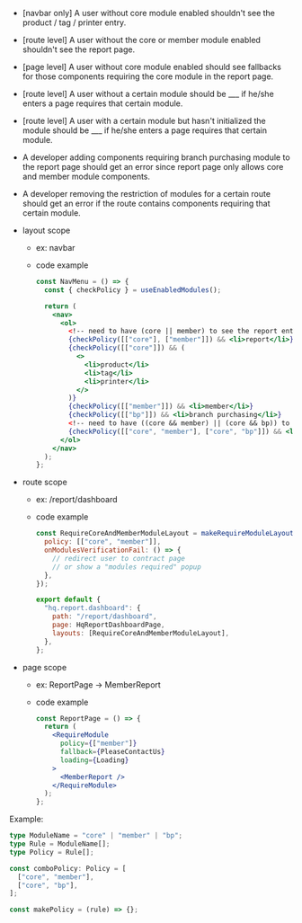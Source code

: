 - [navbar only] A user without core module enabled shouldn't see the product / tag / printer entry.
- [route level] A user without the core or member module enabled shouldn't see the report page.
- [page level] A user without core module enabled should see fallbacks for those components requiring the core module in the report page.
- [route level] A user without a certain module should be \_\_\_ if he/she enters a page requires that certain module.
- [route level] A user with a certain module but hasn't initialized the module should be \_\_\_ if he/she enters a page requires that certain module.

- A developer adding components requiring branch purchasing module to the report page should get an error since report page only allows core and member module components.
- A developer removing the restriction of modules for a certain route should get an error if the route contains components requiring that certain module.

- layout scope

  - ex: navbar
  - code example

    ```jsx
    const NavMenu = () => {
      const { checkPolicy } = useEnabledModules();

      return (
        <nav>
          <ol>
            <!-- need to have (core || member) to see the report entry -->
            {checkPolicy([["core"], ["member"]]) && <li>report</li>}
            {checkPolicy([["core"]]) && (
              <>
                <li>product</li>
                <li>tag</li>
                <li>printer</li>
              </>
            )}
            {checkPolicy([["member"]]) && <li>member</li>}
            {checkPolicy([["bp"]]) && <li>branch purchasing</li>}
            <!-- need to have ((core && member) || (core && bp)) to see the combine entry -->
            {checkPolicy([["core", "member"], ["core", "bp"]]) && <li>combo</li>}
          </ol>
        </nav>
      );
    };
    ```

- route scope

  - ex: /report/dashboard
  - code example

    ```js
    const RequireCoreAndMemberModuleLayout = makeRequireModuleLayout({
      policy: [["core", "member"]],
      onModulesVerificationFail: () => {
        // redirect user to contract page
        // or show a "modules required" popup
      },
    });

    export default {
      "hq.report.dashboard": {
        path: "/report/dashboard",
        page: HqReportDashboardPage,
        layouts: [RequireCoreAndMemberModuleLayout],
      },
    };
    ```

- page scope

  - ex: ReportPage -> MemberReport
  - code example

    ```jsx
    const ReportPage = () => {
      return (
        <RequireModule
          policy={["member"]}
          fallback={PleaseContactUs}
          loading={Loading}
        >
          <MemberReport />
        </RequireModule>
      );
    };
    ```

Example:

```ts
type ModuleName = "core" | "member" | "bp";
type Rule = ModuleName[];
type Policy = Rule[];

const comboPolicy: Policy = [
  ["core", "member"],
  ["core", "bp"],
];

const makePolicy = (rule) => {};
```
